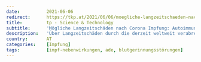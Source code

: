 ```yaml
---
date:          2021-06-06
redirect:      https://tkp.at/2021/06/06/moegliche-langzeitschaeden-nach-corona-impfung-autoimmunerkrankungen-und-ade/
title:         tp - Science & Technology
subtitle:      'Mögliche Langzeitschäden nach Corona Impfung: Autoimmunerkrankungen und ADE'
description:   'Über Langzeitschäden durch die derzeit weltweit verabreichten gentechnischen Präparate gibt es keine Untersuchungen, da sie nur ganz kurze Zeit getestet und eingesetzt wurden. Bei den Präparaten von AstraZeneca und Johnson & Johnson gibt es mittlerweile offizielle Warnungen vor Thrombozytopenie und Autoimmunerkrankungen. Aus Studien an früheren Corona-Impfstoffen wissen wir um die Gefahren von ADE. Befassen wir …'
country:       AT
categories:    [Impfung]
tags:          [impf-nebenwirkungen, ade, blutgerinnungsstörungen]
---
```

